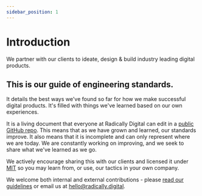 ```yaml
---
sidebar_position: 1
---
```


# Introduction

We partner with our clients to ideate, design & build industry leading digital products.

## This is our guide of engineering standards.

It details the best ways we've found so far for how we make successful digital products. It's filled with things we've learned based on our own experiences.

It is a living document that everyone at Radically Digital can edit in a [public GitHub repo](https://github.com/radically-digital/radically-digital.github.io). This means that as we have grown and learned, our standards improve. It also means that it is incomplete and can only represent where we are today. We are constantly working on improving, and we seek to share what we've learned as we go.

We actively encourage sharing this with our clients and licensed it under [MIT](https://github.com/radically-digital/radically-digital.github.io/LICENSE) so you may learn from, or use, our tactics in your own company.

We welcome both internal and external contributions - please [read our guidelines](https://github.com/radically-digital/radically-digital.github.io/CONTRIBUTING.md) or email us at [hello@radically.digital](mailto:hello@radically.digital).
